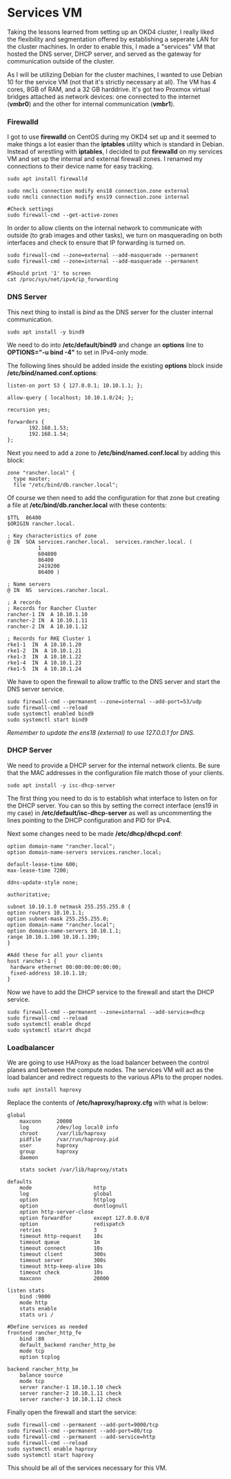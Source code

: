 # Services VM

Taking the lessons learned from setting up an OKD4 cluster, I really liked the flexibility and segmentation 
offered by establishing a seperate LAN for the cluster machines. In order to enable this, I made a "services" VM
that hosted the DNS server, DHCP server, and served as the gateway for communication outside of the cluster.

As I will be utilizing Debian for the cluster machines, I wanted to use Debian 10 for the service VM (not that it's
strictly necessary at all). The VM has 4 cores, 8GB of RAM, and a 32 GB harddrive. It's got two Proxmox virtual bridges
attached as network devices: one connected to the internet (**vmbr0**) and the other for internal communication (**vmbr1**).

### Firewalld

I got to use **firewalld** on CentOS during my OKD4 set up and it seemed to make things a lot easier than the **iptables** 
utility which is standard in Debian. Instead of wrestling with **iptables**, I decided to put **firewalld** on my services VM
and set up the internal and external firewall zones. I renamed my connections to their device name for easy tracking.

```{bash}
sudo apt install firewalld

sudo nmcli connection modify ens18 connection.zone external
sudo nmcli connection modify ens19 connection.zone internal

#Check settings
sudo firewall-cmd --get-active-zones
```

In order to allow clients on the internal network to communicate with outside (to grab images and other tasks), we turn on masquerading on 
both interfaces and check to ensure that IP forwarding is turned on.
```{bash}
sudo firewall-cmd --zone=external --add-masquerade --permanent
sudo firewall-cmd --zone=internal --add-masquerade --permanent

#Should print '1' to screen
cat /proc/sys/net/ipv4/ip_forwarding
```

### DNS Server
This next thing to install is *bind* as the DNS server for the cluster internal communication. 

```{bash}
sudo apt install -y bind9
```

We need to do into **/etc/default/bind9** and change an **options** line to **OPTIONS="-u bind -4"** to set in IPv4-only mode.

The following lines should be added inside the existing **options** block inside **/etc/bind/named.conf.options**:

```{bash}
listen-on port 53 { 127.0.0.1; 10.10.1.1; };

allow-query { localhost; 10.10.1.0/24; };

recursion yes;

forwarders {
       192.168.1.53;
       192.168.1.54;
};
```
Next you need to add a zone to **/etc/bind/named.conf.local** by adding this block:

```{bash}
zone "rancher.local" {
  type master;
  file "/etc/bind/db.rancher.local";
```

Of course we then need to add the configuration for that zone but creating a file at **/etc/bind/db.rancher.local** with these contents:

```{bash}
$TTL  86400
$ORIGIN rancher.local.

; Key characteristics of zone
@ IN  SOA services.rancher.local.  services.rancher.local. (
          1
          604800
          86400
          2419200
          86400 )

; Name servers
@ IN  NS  services.rancher.local.

; A records
; Records for Rancher Cluster
rancher-1 IN  A 10.10.1.10
rancher-2 IN  A 10.10.1.11
rancher-2 IN  A 10.10.1.12

; Records for RKE Cluster 1
rke1-1  IN  A 10.10.1.20
rke1-2  IN  A 10.10.1.21
rke1-3  IN  A 10.10.1.22
rke1-4  IN  A 10.10.1.23
rke1-5  IN  A 10.10.1.24
```
We have to open the firewall to allow traffic to the DNS server and start the DNS server service.

```{bash}
sudo firewall-cmd --permanent --zone=internal --add-port=53/udp
sudo firewall-cmd --reload
sudo systemctl enabled bind9
sudo systemctl start bind9
```

*Remember to update the ens18 (external) to use 127.0.0.1 for DNS.*

### DHCP Server
We need to provide a DHCP server for the internal network clients. Be sure that the MAC addresses in the configuration file match those of your
clients. 

```{bash}
sudo apt install -y isc-dhcp-server 
```

The first thing you need to do is to establish what interface to listen on for the DHCP server. You can so this by setting the correct interface (ens19 in my case) in **/etc/default/isc-dhcp-server** as well as uncommenting the lines pointing to the DHCP configuration and PID for IPv4.

Next some changes need to be made **/etc/dhcp/dhcpd.conf**:

```{bash}
option domain-name "rancher.local";
option domain-name-servers services.rancher.local;

default-lease-time 600;
max-lease-time 7200;

ddns-update-style none;

authoritative;

subnet 10.10.1.0 netmask 255.255.255.0 {
option routers 10.10.1.1;
option subnet-mask 255.255.255.0;
option domain-name "rancher.local";
option domain-name-servers 10.10.1.1;
range 10.10.1.100 10.10.1.199;
}

#Add these for all your clients
host rancher-1 {
 hardware ethernet 00:00:00:00:00:00;
 fixed-address 10.10.1.10;
}
```
Now we have to add the DHCP service to the firewall and start the DHCP service.

```{bash}
sudo firewall-cmd --permanent --zone=internal --add-service=dhcp
sudo firewall-cmd --reload
sudo systemctl enable dhcpd
sudo systemctl starrt dhcpd
```

### Loadbalancer
We are going to use HAProxy as the load balancer between the control planes and between the compute nodes. The services VM will act as the load balancer and redirect requests to the various APIs to the proper nodes.

```{bash}
sudo apt install haproxy
```

Replace the contents of **/etc/haproxy/haproxy.cfg** with what is below:

```{bash}
global
    maxconn     20000
    log         /dev/log local0 info
    chroot      /var/lib/haproxy
    pidfile     /var/run/haproxy.pid
    user        haproxy
    group       haproxy
    daemon

    stats socket /var/lib/haproxy/stats

defaults
    mode                    http
    log                     global
    option                  httplog
    option                  dontlognull
    option http-server-close
    option forwardfor       except 127.0.0.0/8
    option                  redispatch
    retries                 3
    timeout http-request    10s
    timeout queue           1m
    timeout connect         10s
    timeout client          300s
    timeout server          300s
    timeout http-keep-alive 10s
    timeout check           10s
    maxconn                 20000

listen stats
    bind :9000
    mode http
    stats enable
    stats uri /

#Define services as needed
frontend rancher_http_fe
    bind :80
    default_backend rancher_http_be
    mode tcp
    option tcplog

backend rancher_http_be
    balance source
    mode tcp
    server rancher-1 10.10.1.10 check
    server rancher-2 10.10.1.11 check
    server rancher-3 10.10.1.12 check
```

Finally open the firewall and start the service:

```{bash}
sudo firewall-cmd --permanent --add-port=9000/tcp
sudo firewall-cmd --permanent --add-port=80/tcp
sudo firewall-cmd --permanent --add-service=http
sudo firewall-cmd --reload
sudo systemctl enable haproxy
sudo systemctl start haproxy
```

This should be all of the services necessary for this VM.
      
